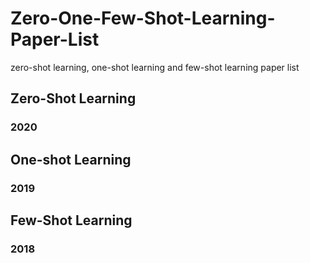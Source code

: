 # Zero-One-Few-Shot-Learning-Paper-List
zero-shot learning, one-shot learning and few-shot learning paper list
## Zero-Shot Learning
### 2020
## One-shot Learning
### 2019
## Few-Shot Learning
### 2018

